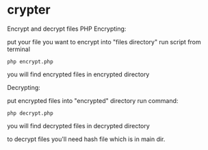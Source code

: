 # crypter
Encrypt and decrypt files PHP
Encrypting:

put your file you want to encrypt into "files directory"
run script from terminal

	php encrypt.php

you will find encrypted files  in encrypted directory




Decrypting:

put encrypted files into "encrypted" directory
run command:

	php decrypt.php

you will find decrypted files  in decrypted directory






to decrypt files you'll need hash file which is in main dir.
